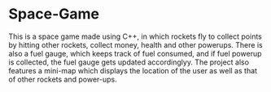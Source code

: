 # Space-Game
This is a space game made using C++, in which rockets fly to collect points by hitting other rockets, collect money, health and other powerups.
There is also a fuel gauge, which keeps track of fuel consumed, and if fuel powerup is collected, the fuel gauge gets updated accordinglyy.
The project also features a mini-map which displays the location of the user as well as that of other rockets and power-ups.
